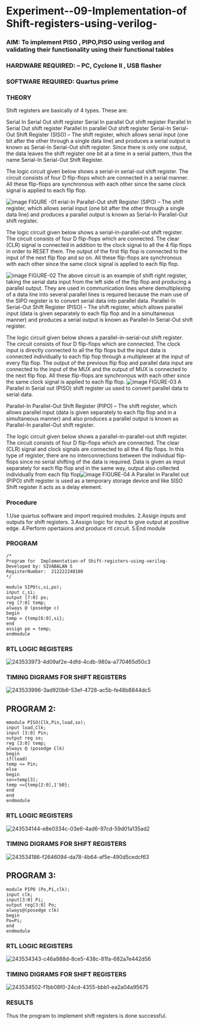 
# Experiment--09-Implementation-of Shift-registers-using-verilog-
### AIM: To implement PISO , PIPO,PISO  using verilog and validating their functionality using their functional tables
### HARDWARE REQUIRED:  – PC, Cyclone II , USB flasher
### SOFTWARE REQUIRED:   Quartus prime
### THEORY 
Shift registers are basically of 4 types. These are:

Serial In Serial Out shift register
Serial In parallel Out shift register
Parallel In Serial Out shift register
Parallel In parallel Out shift register
Serial-In Serial-Out Shift Register (SISO) –
The shift register, which allows serial input (one bit after the other through a single data line) and produces a serial output is known as Serial-In Serial-Out shift register. Since there is only one output, the data leaves the shift register one bit at a time in a serial pattern, thus the name Serial-In Serial-Out Shift Register.

The logic circuit given below shows a serial-in serial-out shift register. The circuit consists of four D flip-flops which are connected in a serial manner. All these flip-flops are synchronous with each other since the same clock signal is applied to each flip flop.

![image](https://user-images.githubusercontent.com/36288975/172337366-540cc45e-11fe-4cce-9503-560dc704bc7d.png)
FIGURE -01 
erial-In Parallel-Out shift Register (SIPO) –
The shift register, which allows serial input (one bit after the other through a single data line) and produces a parallel output is known as Serial-In Parallel-Out shift register.

The logic circuit given below shows a serial-in-parallel-out shift register. The circuit consists of four D flip-flops which are connected. The clear (CLR) signal is connected in addition to the clock signal to all the 4 flip flops in order to RESET them. The output of the first flip flop is connected to the input of the next flip flop and so on. All these flip-flops are synchronous with each other since the same clock signal is applied to each flip flop.

![image](https://user-images.githubusercontent.com/36288975/172337438-03416c7e-7c9d-4939-ba34-c355b9fc79c5.png)
FIGURE-02
The above circuit is an example of shift right register, taking the serial data input from the left side of the flip flop and producing a parallel output. They are used in communication lines where demultiplexing of a data line into several parallel lines is required because the main use of the SIPO register is to convert serial data into parallel data.
Parallel-In Serial-Out Shift Register (PISO) –
The shift register, which allows parallel input (data is given separately to each flip flop and in a simultaneous manner) and produces a serial output is known as Parallel-In Serial-Out shift register.

The logic circuit given below shows a parallel-in-serial-out shift register. The circuit consists of four D flip-flops which are connected. The clock input is directly connected to all the flip flops but the input data is connected individually to each flip flop through a multiplexer at the input of every flip flop. The output of the previous flip flop and parallel data input are connected to the input of the MUX and the output of MUX is connected to the next flip flop. All these flip-flops are synchronous with each other since the same clock signal is applied to each flip flop.
![image](https://user-images.githubusercontent.com/36288975/172337544-1632407f-1743-4b17-b480-00663d01e59f.png)
FIGURE-03
A Parallel in Serial out (PISO) shift register us used to convert parallel data to serial data.

Parallel-In Parallel-Out Shift Register (PIPO) –
The shift register, which allows parallel input (data is given separately to each flip flop and in a simultaneous manner) and also produces a parallel output is known as Parallel-In parallel-Out shift register.

The logic circuit given below shows a parallel-in-parallel-out shift register. The circuit consists of four D flip-flops which are connected. The clear (CLR) signal and clock signals are connected to all the 4 flip flops. In this type of register, there are no interconnections between the individual flip-flops since no serial shifting of the data is required. Data is given as input separately for each flip flop and in the same way, output also collected individually from each flip flop![image](https://user-images.githubusercontent.com/36288975/172337661-babb1f90-6286-4d14-8cbd-26a380ee085e.png)
FIGURE-04
A Parallel in Parallel out (PIPO) shift register is used as a temporary storage device and like SISO Shift register it acts as a delay element.

### Procedure
1.Use quartus software and import required modules. 
2.Assign inputs and outputs for shift registers. 
3.Assign logic for input to give output at positive edge. 
4.Perform opertaions and produce rtl circuit. 
5.End module

### PROGRAM 
```
/*
Program for  Implementation-of Shift-registers-using-verilog-
Developed by: SIVABALAN S
RegisterNumber:  212222240100
*/

module SIPO(c,si,po);
input c,si;
output [7:0] po;
reg [7:0] temp;
always @ (posedge c)
begin
temp = {temp[6:0],si};
end
assign po = temp;
endmodule 
```

### RTL LOGIC  REGISTERS   
![243533973-4d09af2e-4dfd-4cdb-980a-a770465d50c3](https://github.com/sivabalan28/Exercise-09-Shift-registers-using-verilog-/assets/113497347/dd023a46-b524-4982-b88f-3b9249eaafbe)

### TIMING DIGRAMS FOR SHIFT REGISTERS
![243533996-3ad920b6-53ef-4728-ac5b-fe48b8844dc5](https://github.com/sivabalan28/Exercise-09-Shift-registers-using-verilog-/assets/113497347/3c0107a6-580b-4c39-9a0d-f2ceb9ea459b)

## PROGRAM 2:
```
mmodule PISO(Clk,Pin,load,so);
input load,Clk;
input [3:0] Pin;
output reg so;
reg [3:0] temp;
always @ (posedge Clk)
begin 
if(load)
temp <= Pin;
else
begin
so<=temp[3];
temp <={temp[2:0],1'b0};
end
end
endmodule
```

### RTL LOGIC  REGISTERS   
![243534144-e8e0334c-03e6-4ad6-97cd-59d01a135ad2](https://github.com/sivabalan28/Exercise-09-Shift-registers-using-verilog-/assets/113497347/46b6abd2-f1c9-40e7-a9c2-27dca99e3b95)

### TIMING DIGRAMS FOR SHIFT REGISTERS
![243534186-f2646094-da78-4b64-af5e-490d5cedcf63](https://github.com/sivabalan28/Exercise-09-Shift-registers-using-verilog-/assets/113497347/a367fd50-4378-42bc-8a9f-bc4b052a20fb)

## PROGRAM 3:
 ```
 module PIPO (Po,Pi,clk);
input clk;
input[3:0] Pi;
output reg[3:0] Po;
always@(posedge clk)
begin
Po=Pi;
end 
endmodule
```

### RTL LOGIC  REGISTERS   
![243534343-c46a988d-8ce5-438c-81fa-682a7e442d56](https://github.com/sivabalan28/Exercise-09-Shift-registers-using-verilog-/assets/113497347/399404e4-bba1-4a2e-8e55-d7dba5e9c788)

### TIMING DIGRAMS FOR SHIFT REGISTERS
![243534502-f1bb08f0-24cd-4355-bbb1-ea2a04a95675](https://github.com/sivabalan28/Exercise-09-Shift-registers-using-verilog-/assets/113497347/84df2030-9691-4f6c-b4ea-a00bfa8f951b)

### RESULTS 
Thus the program to implement shift registers is done successful.

